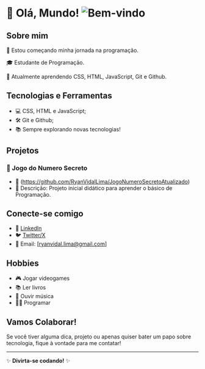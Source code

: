 # 👋 Olá, Mundo! ![Bem-vindo](https://media.giphy.com/media/EfROMmCzNFAid4HJrM/giphy.gif?cid=790b761147n3s0ittasvbmt3gr58rxevpvwygfphpdyj0unw&ep=v1_gifs_search&rid=giphy.gif&ct=g)

## Sobre mim
🚀 Estou começando minha jornada na programação.

🎓 Estudante de Programação.

🌱 Atualmente aprendendo CSS, HTML, JavaScript, Git e Github.

## Tecnologias e Ferramentas
- 💻 CSS, HTML e JavaScript;
- 🛠️ Git e Github;
- 📚 Sempre explorando novas tecnologias!

## Projetos
### 📁 Jogo do Numero Secreto
- 🔗 (https://github.com/RyanVidalLima/JogoNumeroSecretoAtualizado)
- 📖 Descrição: Projeto inicial didático para aprender o básico de Programação.

## Conecte-se comigo
- 💼 [LinkedIn](https://www.linkedin.com/in/ryan-vidal/)
- 🐦 [Twitter/X](https://x.com/RyanVidal19)
- 📧 Email: [ryanvidal.lima@gmail.com]

## Hobbies
- 🎮 Jogar videogames
- 📚 Ler livros
- 🎵 Ouvir música
- 🧑‍💻 Programar

## Vamos Colaborar!
Se você tiver alguma dica, projeto ou apenas quiser bater um papo sobre tecnologia, fique à vontade para me contatar!

---

✨ **Divirta-se codando!** ✨
